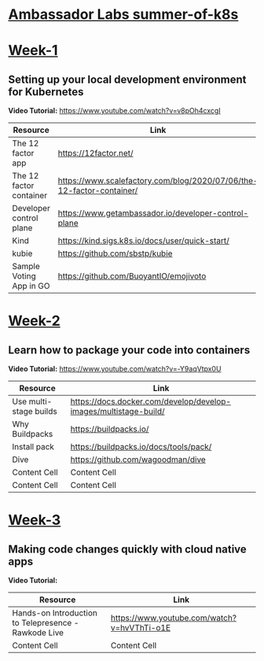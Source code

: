 # [Ambassador Labs summer-of-k8s](https://www.getambassador.io/summer-of-k8s/)

# [Week-1](https://www.getambassador.io/summer-of-k8s/code/week1/) 
## Setting up your local development environment for Kubernetes

**Video Tutorial:** https://www.youtube.com/watch?v=v8pOh4cxcgI

| Resource    | Link      |
| ------------- | ------------- |
| The 12 factor app  | https://12factor.net/  |
|The 12 factor container | https://www.scalefactory.com/blog/2020/07/06/the-12-factor-container/ |
|Developer control plane | https://www.getambassador.io/developer-control-plane |
|Kind | https://kind.sigs.k8s.io/docs/user/quick-start/ |
|kubie  | https://github.com/sbstp/kubie |
|Sample Voting App in GO  | https://github.com/BuoyantIO/emojivoto |

# [Week-2](https://www.getambassador.io/summer-of-k8s/code/week2/)
## Learn how to package your code into containers

**Video Tutorial:** https://www.youtube.com/watch?v=-Y9aqVtpx0U

| Resource    | Link      |
| ------------- | ------------- |
|Use multi-stage builds  | https://docs.docker.com/develop/develop-images/multistage-build/ |
| Why Buildpacks  | https://buildpacks.io/  |
| Install pack  | https://buildpacks.io/docs/tools/pack/ |
|  Dive | https://github.com/wagoodman/dive |
| Content Cell  | Content Cell  |
| Content Cell  | Content Cell  |


# [Week-3](https://www.getambassador.io/summer-of-k8s/code/week3/)
## Making code changes quickly with cloud native apps

**Video Tutorial:** 

| Resource    | Link      |
| ------------- | ------------- |
| Hands-on Introduction to Telepresence - Rawkode Live  | https://www.youtube.com/watch?v=hvVThTi-o1E |
| Content Cell  | Content Cell  |
